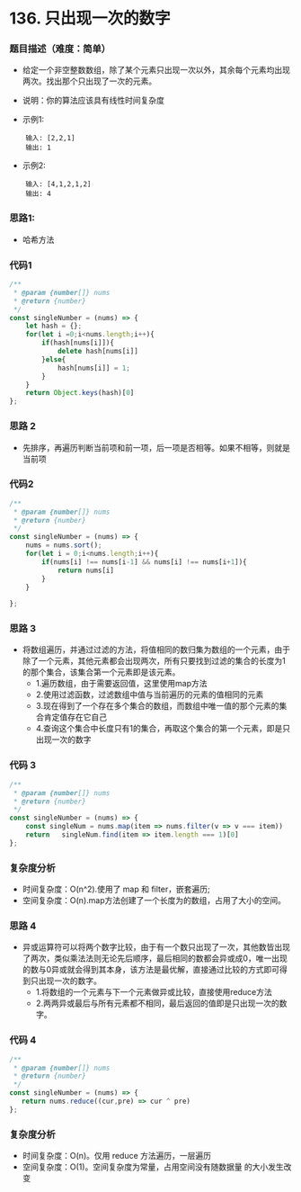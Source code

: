 <!--
 * @Author: your name
 * @Date: 2020-03-02 21:49:13
 * @LastEditTime: 2020-05-19 09:27:29
 * @LastEditors: Please set LastEditors
 * @Description: In User Settings Edit
 * @FilePath: /leetcode_fe/268_缺失数字.md
 -->
# 136. 只出现一次的数字

### 题目描述（难度：简单）
+ 给定一个非空整数数组，除了某个元素只出现一次以外，其余每个元素均出现两次。找出那个只出现了一次的元素。
+ 说明：你的算法应该具有线性时间复杂度

+ 示例1:
```
    输入: [2,2,1]
    输出: 1
```

+ 示例2:
```
    输入: [4,1,2,1,2]
    输出: 4
```

### 思路1:
+ 哈希方法

### 代码1
```js
/**
 * @param {number[]} nums
 * @return {number}
 */
const singleNumber = (nums) => {
    let hash = {};
    for(let i =0;i<nums.length;i++){
        if(hash[nums[i]]){
            delete hash[nums[i]]
        }else{
            hash[nums[i]] = 1;
        }
    }
    return Object.keys(hash)[0]
};
```

### 思路 2
+ 先排序，再遍历判断当前项和前一项，后一项是否相等。如果不相等，则就是当前项



### 代码2
```js
/**
 * @param {number[]} nums
 * @return {number}
 */
const singleNumber = (nums) => {
    nums = nums.sort();
    for(let i = 0;i<nums.length;i++){
        if(nums[i] !== nums[i-1] && nums[i] !== nums[i+1]){
            return nums[i]
        }
    }
    
};
```


### 思路 3
+ 将数组遍历，并通过过滤的方法，将值相同的数归集为数组的一个元素，由于除了一个元素，其他元素都会出现两次，所有只要找到过滤的集合的长度为1的那个集合，该集合第一个元素即是该元素。
  - 1.遍历数组，由于需要返回值，这里使用map方法
  - 2.使用过滤函数，过滤数组中值与当前遍历的元素的值相同的元素
  - 3.现在得到了一个存在多个集合的数组，而数组中唯一值的那个元素的集合肯定值存在它自己
  - 4.查询这个集合中长度只有1的集合，再取这个集合的第一个元素，即是只出现一次的数字

### 代码 3
```js
/**
 * @param {number[]} nums
 * @return {number}
 */
const singleNumber = (nums) => {
    const singleNum = nums.map(item => nums.filter(v => v === item))  
    return   singleNum.find(item => item.length === 1)[0]
};
```

### 复杂度分析
+ 时间复杂度：O(n^2).使用了 map 和 filter，嵌套遍历;
+ 空间复杂度：O(n).map方法创建了一个长度为的数组，占用了大小的空间。

### 思路 4
+ 异或运算符可以将两个数字比较，由于有一个数只出现了一次，其他数皆出现了两次，类似乘法法则无论先后顺序，最后相同的数都会异或成0，唯一出现的数与0异或就会得到其本身，该方法是最优解，直接通过比较的方式即可得到只出现一次的数字。
  - 1.将数组的一个元素与下一个元素做异或比较，直接使用reduce方法
  - 2.两两异或最后与所有元素都不相同，最后返回的值即是只出现一次的数字。

### 代码 4
```js
/**
 * @param {number[]} nums
 * @return {number}
 */
const singleNumber = (nums) => {
   return nums.reduce((cur,pre) => cur ^ pre)
};
```

### 复杂度分析
+ 时间复杂度：O(n)。仅用 reduce 方法遍历，一层遍历
+ 空间复杂度：O(1)。空间复杂度为常量，占用空间没有随数据量 的大小发生改变